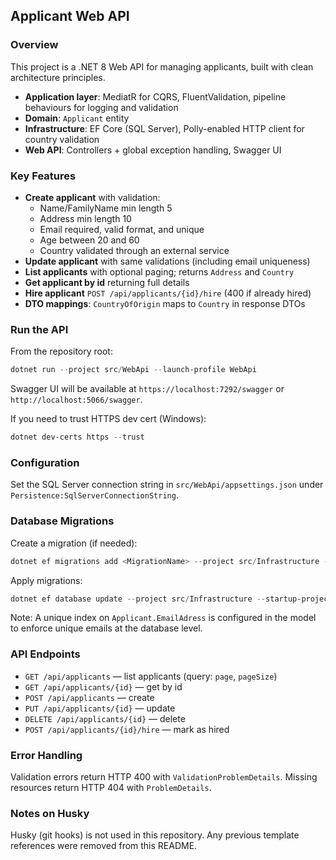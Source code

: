## Applicant Web API

### Overview

This project is a .NET 8 Web API for managing applicants, built with clean architecture principles.

- **Application layer**: MediatR for CQRS, FluentValidation, pipeline behaviours for logging and validation
- **Domain**: `Applicant` entity
- **Infrastructure**: EF Core (SQL Server), Polly-enabled HTTP client for country validation
- **Web API**: Controllers + global exception handling, Swagger UI

### Key Features

- **Create applicant** with validation:
  - Name/FamilyName min length 5
  - Address min length 10
  - Email required, valid format, and unique
  - Age between 20 and 60
  - Country validated through an external service
- **Update applicant** with same validations (including email uniqueness)
- **List applicants** with optional paging; returns `Address` and `Country`
- **Get applicant by id** returning full details
- **Hire applicant** `POST /api/applicants/{id}/hire` (400 if already hired)
- **DTO mappings**: `CountryOfOrigin` maps to `Country` in response DTOs

### Run the API

From the repository root:

```powershell
dotnet run --project src/WebApi --launch-profile WebApi
```

Swagger UI will be available at `https://localhost:7292/swagger` or `http://localhost:5066/swagger`.

If you need to trust HTTPS dev cert (Windows):

```powershell
dotnet dev-certs https --trust
```

### Configuration

Set the SQL Server connection string in `src/WebApi/appsettings.json` under `Persistence:SqlServerConnectionString`.

### Database Migrations

Create a migration (if needed):

```powershell
dotnet ef migrations add <MigrationName> --project src/Infrastructure --startup-project src/WebApi --context Infrastructure.Persistence.ApplicationDbContext
```

Apply migrations:

```powershell
dotnet ef database update --project src/Infrastructure --startup-project src/WebApi --context Infrastructure.Persistence.ApplicationDbContext
```

Note: A unique index on `Applicant.EmailAdress` is configured in the model to enforce unique emails at the database level.

### API Endpoints

- `GET /api/applicants` — list applicants (query: `page`, `pageSize`)
- `GET /api/applicants/{id}` — get by id
- `POST /api/applicants` — create
- `PUT /api/applicants/{id}` — update
- `DELETE /api/applicants/{id}` — delete
- `POST /api/applicants/{id}/hire` — mark as hired

### Error Handling

Validation errors return HTTP 400 with `ValidationProblemDetails`.
Missing resources return HTTP 404 with `ProblemDetails`.

### Notes on Husky

Husky (git hooks) is not used in this repository. Any previous template references were removed from this README.
